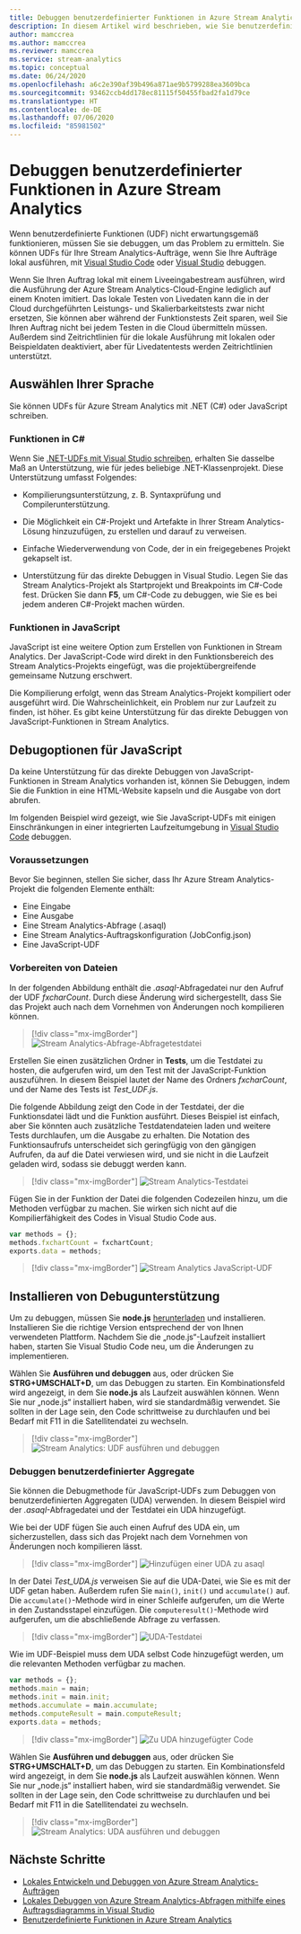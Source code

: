 ```yaml
---
title: Debuggen benutzerdefinierter Funktionen in Azure Stream Analytics
description: In diesem Artikel wird beschrieben, wie Sie benutzerdefinierte Funktionen in Azure Stream Analytics debuggen.
author: mamccrea
ms.author: mamccrea
ms.reviewer: mamccrea
ms.service: stream-analytics
ms.topic: conceptual
ms.date: 06/24/2020
ms.openlocfilehash: a6c2e390af39b496a871ae9b5799288ea3609bca
ms.sourcegitcommit: 93462ccb4dd178ec81115f50455fbad2fa1d79ce
ms.translationtype: HT
ms.contentlocale: de-DE
ms.lasthandoff: 07/06/2020
ms.locfileid: "85981502"
---
```

# <a name="debug-user-defined-functions-in-azure-stream-analytics"></a>Debuggen benutzerdefinierter Funktionen in Azure Stream Analytics 

Wenn benutzerdefinierte Funktionen (UDF) nicht erwartungsgemäß funktionieren, müssen Sie sie debuggen, um das Problem zu ermitteln. Sie können UDFs für Ihre Stream Analytics-Aufträge, wenn Sie Ihre Aufträge lokal ausführen, mit [Visual Studio Code](visual-studio-code-local-run-live-input.md) oder [Visual Studio](stream-analytics-vs-tools-local-run.md) debuggen.

Wenn Sie Ihren Auftrag lokal mit einem Liveeingabestream ausführen, wird die Ausführung der Azure Stream Analytics-Cloud-Engine lediglich auf einem Knoten imitiert. Das lokale Testen von Livedaten kann die in der Cloud durchgeführten Leistungs- und Skalierbarkeitstests zwar nicht ersetzen, Sie können aber während der Funktionstests Zeit sparen, weil Sie Ihren Auftrag nicht bei jedem Testen in die Cloud übermitteln müssen. Außerdem sind Zeitrichtlinien für die lokale Ausführung mit lokalen oder Beispieldaten deaktiviert, aber für Livedatentests werden Zeitrichtlinien unterstützt.

## <a name="pick-your-language"></a>Auswählen Ihrer Sprache

Sie können UDFs für Azure Stream Analytics mit .NET (C#) oder JavaScript schreiben. 

### <a name="functions-in-c"></a>Funktionen in C# 

Wenn Sie [.NET-UDFs mit Visual Studio schreiben](stream-analytics-edge-csharp-udf-methods.md), erhalten Sie dasselbe Maß an Unterstützung, wie für jedes beliebige .NET-Klassenprojekt. Diese Unterstützung umfasst Folgendes:

* Kompilierungsunterstützung, z. B. Syntaxprüfung und Compilerunterstützung.

* Die Möglichkeit ein C#-Projekt und Artefakte in Ihrer Stream Analytics-Lösung hinzuzufügen, zu erstellen und darauf zu verweisen. 

* Einfache Wiederverwendung von Code, der in ein freigegebenes Projekt gekapselt ist. 

* Unterstützung für das direkte Debuggen in Visual Studio. Legen Sie das Stream Analytics-Projekt als Startprojekt und Breakpoints im C#-Code fest. Drücken Sie dann **F5**, um C#-Code zu debuggen, wie Sie es bei jedem anderen C#-Projekt machen würden. 

### <a name="functions-in-javascript"></a>Funktionen in JavaScript

JavaScript ist eine weitere Option zum Erstellen von Funktionen in Stream Analytics. Der JavaScript-Code wird direkt in den Funktionsbereich des Stream Analytics-Projekts eingefügt, was die projektübergreifende gemeinsame Nutzung erschwert.

Die Kompilierung erfolgt, wenn das Stream Analytics-Projekt kompiliert oder ausgeführt wird. Die Wahrscheinlichkeit, ein Problem nur zur Laufzeit zu finden, ist höher. Es gibt keine Unterstützung für das direkte Debuggen von JavaScript-Funktionen in Stream Analytics.

## <a name="debug-options-for-javascript"></a>Debugoptionen für JavaScript

Da keine Unterstützung für das direkte Debuggen von JavaScript-Funktionen in Stream Analytics vorhanden ist, können Sie Debuggen, indem Sie die Funktion in eine HTML-Website kapseln und die Ausgabe von dort abrufen.

Im folgenden Beispiel wird gezeigt, wie Sie JavaScript-UDFs mit einigen Einschränkungen in einer integrierten Laufzeitumgebung in [Visual Studio Code](quick-create-vs-code.md) debuggen.

### <a name="prerequisites"></a>Voraussetzungen

Bevor Sie beginnen, stellen Sie sicher, dass Ihr Azure Stream Analytics-Projekt die folgenden Elemente enthält:

* Eine Eingabe 
* Eine Ausgabe 
* Eine Stream Analytics-Abfrage (.asaql) 
* Eine Stream Analytics-Auftragskonfiguration (JobConfig.json)
* Eine JavaScript-UDF

### <a name="prepare-files"></a>Vorbereiten von Dateien

In der folgenden Abbildung enthält die *.asaql*-Abfragedatei nur den Aufruf der UDF *fxcharCount*. Durch diese Änderung wird sichergestellt, dass Sie das Projekt auch nach dem Vornehmen von Änderungen noch kompilieren können.

> [!div class="mx-imgBorder"]
> ![Stream Analytics-Abfrage-Abfragetestdatei](./media/debug-user-defined-functions/asaql-file.png)

Erstellen Sie einen zusätzlichen Ordner in **Tests**, um die Testdatei zu hosten, die aufgerufen wird, um den Test mit der JavaScript-Funktion auszuführen. In diesem Beispiel lautet der Name des Ordners *fxcharCount*, und der Name des Tests ist *Test_UDF.js*. 

Die folgende Abbildung zeigt den Code in der Testdatei, der die Funktionsdatei lädt und die Funktion ausführt. Dieses Beispiel ist einfach, aber Sie könnten auch zusätzliche Testdatendateien laden und weitere Tests durchlaufen, um die Ausgabe zu erhalten. Die Notation des Funktionsaufrufs unterscheidet sich geringfügig von den gängigen Aufrufen, da auf die Datei verwiesen wird, und sie nicht in die Laufzeit geladen wird, sodass sie debuggt werden kann. 

> [!div class="mx-imgBorder"]
> ![Stream Analytics-Testdatei](./media/debug-user-defined-functions/test-file.png)

Fügen Sie in der Funktion der Datei die folgenden Codezeilen hinzu, um die Methoden verfügbar zu machen. Sie wirken sich nicht auf die Kompilierfähigkeit des Codes in Visual Studio Code aus.

```javascript
var methods = {};
methods.fxchartCount = fxchartCount;
exports.data = methods;
``` 

> [!div class="mx-imgBorder"]
> ![Stream Analytics JavaScript-UDF](./media/debug-user-defined-functions/udf-file.png)
  
## <a name="install-debug-support"></a>Installieren von Debugunterstützung

Um zu debuggen, müssen Sie **node.js** [herunterladen](https://nodejs.org/en/download/) und installieren. Installieren Sie die richtige Version entsprechend der von Ihnen verwendeten Plattform. Nachdem Sie die „node.js“-Laufzeit installiert haben, starten Sie Visual Studio Code neu, um die Änderungen zu implementieren. 

Wählen Sie **Ausführen und debuggen** aus, oder drücken Sie **STRG+UMSCHALT+D**, um das Debuggen zu starten. Ein Kombinationsfeld wird angezeigt, in dem Sie **node.js** als Laufzeit auswählen können. Wenn Sie nur „node.js“ installiert haben, wird sie standardmäßig verwendet. Sie sollten in der Lage sein, den Code schrittweise zu durchlaufen und bei Bedarf mit F11 in die Satellitendatei zu wechseln. 

> [!div class="mx-imgBorder"]
> ![Stream Analytics: UDF ausführen und debuggen](./media/debug-user-defined-functions/run-debug-udf.png)

### <a name="debug-user-defined-aggregates"></a>Debuggen benutzerdefinierter Aggregate 

Sie können die Debugmethode für JavaScript-UDFs zum Debuggen von benutzerdefinierten Aggregaten (UDA) verwenden. In diesem Beispiel wird der *.asaql*-Abfragedatei und der Testdatei ein UDA hinzugefügt.

Wie bei der UDF fügen Sie auch einen Aufruf des UDA ein, um sicherzustellen, dass sich das Projekt nach dem Vornehmen von Änderungen noch kompilieren lässt. 

> [!div class="mx-imgBorder"]
> ![Hinzufügen einer UDA zu asaql](./media/debug-user-defined-functions/asaql-uda.png)

In der Datei *Test_UDA.js* verweisen Sie auf die UDA-Datei, wie Sie es mit der UDF getan haben. Außerdem rufen Sie `main()`, `init()` und `accumulate()` auf. Die `accumulate()`-Methode wird in einer Schleife aufgerufen, um die Werte in den Zustandsstapel einzufügen. Die `computeresult()`-Methode wird aufgerufen, um die abschließende Abfrage zu verfassen. 

> [!div class="mx-imgBorder"]
> ![UDA-Testdatei](./media/debug-user-defined-functions/uda-test.png)

Wie im UDF-Beispiel muss dem UDA selbst Code hinzugefügt werden, um die relevanten Methoden verfügbar zu machen.

```javascript
var methods = {};
methods.main = main;
methods.init = main.init;
methods.accumulate = main.accumulate;
methods.computeResult = main.computeResult;
exports.data = methods;
``` 

> [!div class="mx-imgBorder"]
> ![Zu UDA hinzugefügter Code](./media/debug-user-defined-functions/uda-expose-methods.png)

Wählen Sie **Ausführen und debuggen** aus, oder drücken Sie **STRG+UMSCHALT+D**, um das Debuggen zu starten. Ein Kombinationsfeld wird angezeigt, in dem Sie **node.js** als Laufzeit auswählen können. Wenn Sie nur „node.js“ installiert haben, wird sie standardmäßig verwendet. Sie sollten in der Lage sein, den Code schrittweise zu durchlaufen und bei Bedarf mit F11 in die Satellitendatei zu wechseln.

> [!div class="mx-imgBorder"]
> ![Stream Analytics: UDA ausführen und debuggen](./media/debug-user-defined-functions/run-debug-uda.png)


## <a name="next-steps"></a>Nächste Schritte

* [Lokales Entwickeln und Debuggen von Azure Stream Analytics-Aufträgen](develop-locally.md)
* [Lokales Debuggen von Azure Stream Analytics-Abfragen mithilfe eines Auftragsdiagramms in Visual Studio](debug-locally-using-job-diagram.md)
* [Benutzerdefinierte Funktionen in Azure Stream Analytics](functions-overview.md)
 
